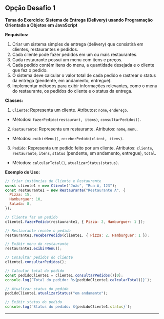 ## Opção Desafio 1

**Tema do Exercício: Sistema de Entrega (Delivery) usando Programação Orientada a Objetos em JavaScript**

**Requisitos:**

1. Criar um sistema simples de entrega (delivery) que consistirá em clientes, restaurantes e pedidos.
2. Cada cliente pode fazer pedidos em um ou mais restaurantes.
3. Cada restaurante possui um menu com itens e preços.
4. Cada pedido contém itens do menu, a quantidade desejada e o cliente que fez o pedido.
5. O sistema deve calcular o valor total de cada pedido e rastrear o status da entrega (pendente, em andamento, entregue).
6. Implementar métodos para exibir informações relevantes, como o menu do restaurante, os pedidos do cliente e o status da entrega.

**Classes:**

1. `Cliente`: Representa um cliente. Atributos: `nome`, `endereço`.

- Métodos: `fazerPedido(restaurant, items)`, `consultarPedidos()`.

2. `Restaurante`: Representa um restaurante. Atributos: `nome`, `menu`.

- Métodos: `exibirMenu()`, `receberPedido(client, items)`.

3. `Pedido`: Representa um pedido feito por um cliente. Atributos: `cliente`, `restaurante`, `itens`, `status` (pendente, em andamento, entregue), `total`.

- Métodos: `calcularTotal()`, `atualizarStatus(status)`.

**Exemplo de Uso:**

```javascript
// Criar instâncias de Cliente e Restaurante
const cliente1 = new Cliente("João", "Rua A, 123");
const restaurante1 = new Restaurante("Restaurante A", {
  Pizza: 15,
  Hamburguer: 10,
  Salada: 8,
});

// Cliente faz um pedido
cliente1.fazerPedido(restaurante1, { Pizza: 2, Hamburguer: 1 });

// Restaurante recebe o pedido
restaurante1.receberPedido(cliente1, { Pizza: 2, Hamburguer: 1 });

// Exibir menu do restaurante
restaurante1.exibirMenu();

// Consultar pedidos do cliente
cliente1.consultarPedidos();

// Calcular total do pedido
const pedidoCliente1 = cliente1.consultarPedidos()[0];
console.log(`Total do pedido: R${pedidoCliente1.calcularTotal()}`);

// Atualizar status do pedido
pedidoCliente1.atualizarStatus("em andamento");

// Exibir status do pedido
console.log(`Status do pedido: ${pedidoCliente1.status}`);
```

---
